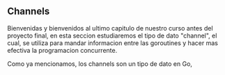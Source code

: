## Channels

Bienvenidas y bienvenidos al ultimo capitulo de nuestro curso antes del proyecto final, en esta seccion estudiaremos el tipo de dato "channel", el cual, se utiliza para mandar informacion entre las goroutines y hacer mas efectiva la programacion concurrente.

Como ya mencionamos, los channels son un tipo de dato en Go,
